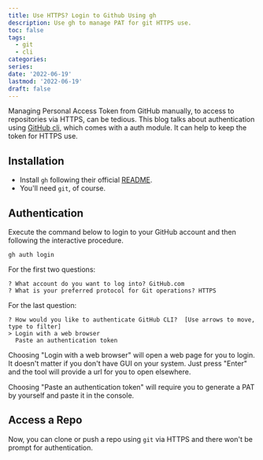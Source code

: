```yaml
---
title: Use HTTPS? Login to Github Using gh
description: Use gh to manage PAT for git HTTPS use.
toc: false
tags:
  - git
  - cli
categories:
series:
date: '2022-06-19'
lastmod: '2022-06-19'
draft: false
---
```


Managing Personal Access Token from GitHub manually, to access to repositories via HTTPS, can be tedious.
This blog talks about authentication using [GitHub cli](https://cli.github.com/), which comes with a auth module.
It can help to keep the token for HTTPS use.


## Installation 

- Install `gh` following their official [README](https://github.com/cli/cli#installation).
- You'll need `git`, of course.

## Authentication

Execute the command below to login to your GitHub account and then following the interactive procedure.

``` console
gh auth login
```

For the first two questions:
```
? What account do you want to log into? GitHub.com
? What is your preferred protocol for Git operations? HTTPS
```

For the last question:
```
? How would you like to authenticate GitHub CLI?  [Use arrows to move, type to filter]
> Login with a web browser
  Paste an authentication token
```

Choosing "Login with a web browser" will open a web page for you to login.
It doesn't matter if you don't have GUI on your system. 
Just press "Enter" and the tool will provide a url for you to open elsewhere.

Choosing "Paste an authentication token" will require you to generate a PAT by yourself and paste it in the console.

## Access a Repo

Now, you can clone or push a repo using `git` via HTTPS and there won't be prompt for authentication.
